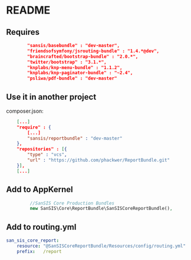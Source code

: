 # README

## Requires

```json
        "sansis/basebundle" : "dev-master",
        "friendsofsymfony/jsrouting-bundle" : "1.4.*@dev",
        "braincrafted/bootstrap-bundle" : "2.0.*",
        "twitter/bootstrap" : "3.1.*",
        "knplabs/knp-menu-bundle" : "1.1.2",
        "knplabs/knp-paginator-bundle" : "~2.4",
        "psliwa/pdf-bundle" : "dev-master"
```
        
## Use it in another project

composer.json:
```json
    [...]
    "require" : {
        [...]
        "sansis/reportbundle" : "dev-master"
    },
    "repositories" : [{
        "type" : "vcs",
        "url" : "https://github.com/phackwer/ReportBundle.git"
    }],
    [...]
```

## Add to AppKernel

```php
         //SanSIS Core Production Bundles
         new SanSIS\Core\ReportBundle\SanSISCoreReportBundle(),
```

## Add to routing.yml

```yml
san_sis_core_report:
    resource: "@SanSISCoreReportBundle/Resources/config/routing.yml"
    prefix:   /report
```
